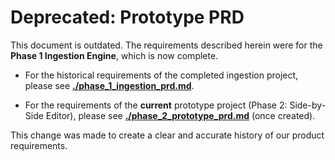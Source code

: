 # Deprecated: Prototype PRD

This document is outdated. The requirements described herein were for the **Phase 1 Ingestion Engine**, which is now complete.

- For the historical requirements of the completed ingestion project, please see **[./phase_1_ingestion_prd.md](./phase_1_ingestion_prd.md)**.

- For the requirements of the **current** prototype project (Phase 2: Side-by-Side Editor), please see **[./phase_2_prototype_prd.md](./phase_2_prototype_prd.md)** (once created).

This change was made to create a clear and accurate history of our product requirements.
